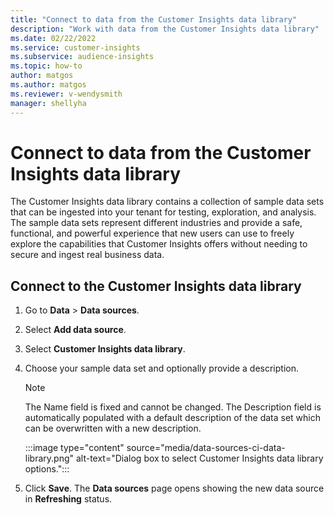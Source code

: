 ```yaml
---
title: "Connect to data from the Customer Insights data library"
description: "Work with data from the Customer Insights data library"
ms.date: 02/22/2022
ms.service: customer-insights
ms.subservice: audience-insights
ms.topic: how-to
author: matgos
ms.author: matgos
ms.reviewer: v-wendysmith
manager: shellyha
---
```


# Connect to data from the Customer Insights data library

The Customer Insights data library contains a collection of sample data sets that can be ingested into your tenant for testing, exploration, and analysis. The sample data sets represent different industries and provide a safe, functional, and powerful experience that new users can use to freely explore the capabilities that Customer Insights offers without needing to secure and ingest real business data.

## Connect to the Customer Insights data library

1. Go to **Data** > **Data sources**.

1. Select **Add data source**.

1. Select **Customer Insights data library**.

1. Choose your sample data set and optionally provide a description.

   > [!NOTE]
   > The Name field is fixed and cannot be changed.
   > The Description field is automatically populated with a default description of the data set which can be overwritten with a new description.

   :::image type="content" source="media/data-sources-ci-data-library.png" alt-text="Dialog box to select Customer Insights data library options.":::

1. Click **Save**. The **Data sources** page opens showing the new data source in **Refreshing** status.
